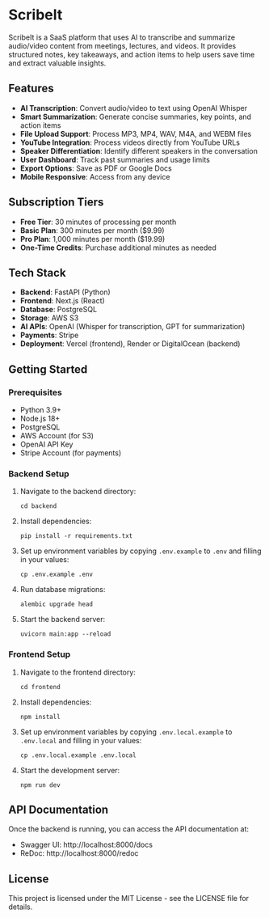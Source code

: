 # ScribeIt

ScribeIt is a SaaS platform that uses AI to transcribe and summarize audio/video content from meetings, lectures, and videos. It provides structured notes, key takeaways, and action items to help users save time and extract valuable insights.

## Features

- **AI Transcription**: Convert audio/video to text using OpenAI Whisper
- **Smart Summarization**: Generate concise summaries, key points, and action items
- **File Upload Support**: Process MP3, MP4, WAV, M4A, and WEBM files
- **YouTube Integration**: Process videos directly from YouTube URLs
- **Speaker Differentiation**: Identify different speakers in the conversation
- **User Dashboard**: Track past summaries and usage limits
- **Export Options**: Save as PDF or Google Docs
- **Mobile Responsive**: Access from any device

## Subscription Tiers

- **Free Tier**: 30 minutes of processing per month
- **Basic Plan**: 300 minutes per month ($9.99)
- **Pro Plan**: 1,000 minutes per month ($19.99)
- **One-Time Credits**: Purchase additional minutes as needed

## Tech Stack

- **Backend**: FastAPI (Python)
- **Frontend**: Next.js (React)
- **Database**: PostgreSQL
- **Storage**: AWS S3
- **AI APIs**: OpenAI (Whisper for transcription, GPT for summarization)
- **Payments**: Stripe
- **Deployment**: Vercel (frontend), Render or DigitalOcean (backend)

## Getting Started

### Prerequisites

- Python 3.9+
- Node.js 18+
- PostgreSQL
- AWS Account (for S3)
- OpenAI API Key
- Stripe Account (for payments)

### Backend Setup

1. Navigate to the backend directory:
   ```
   cd backend
   ```

2. Install dependencies:
   ```
   pip install -r requirements.txt
   ```

3. Set up environment variables by copying `.env.example` to `.env` and filling in your values:
   ```
   cp .env.example .env
   ```

4. Run database migrations:
   ```
   alembic upgrade head
   ```

5. Start the backend server:
   ```
   uvicorn main:app --reload
   ```

### Frontend Setup

1. Navigate to the frontend directory:
   ```
   cd frontend
   ```

2. Install dependencies:
   ```
   npm install
   ```

3. Set up environment variables by copying `.env.local.example` to `.env.local` and filling in your values:
   ```
   cp .env.local.example .env.local
   ```

4. Start the development server:
   ```
   npm run dev
   ```

## API Documentation

Once the backend is running, you can access the API documentation at:
- Swagger UI: http://localhost:8000/docs
- ReDoc: http://localhost:8000/redoc

## License

This project is licensed under the MIT License - see the LICENSE file for details. 